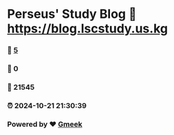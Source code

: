 # Perseus' Study Blog :link: https://blog.lscstudy.us.kg 
### :page_facing_up: [5](https://blog.lscstudy.us.kg/tag.html) 
### :speech_balloon: 0 
### :hibiscus: 21545 
### :alarm_clock: 2024-10-21 21:30:39 
### Powered by :heart: [Gmeek](https://github.com/Meekdai/Gmeek)
